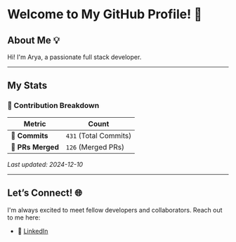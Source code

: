 # Welcome to My GitHub Profile! 👋

## About Me 💡

Hi! I'm Arya, a passionate full stack developer.  

---

## My Stats

### 🔢 Contribution Breakdown

| **Metric**      | **Count**           |
|------------------|---------------------|
| 🌟 **Commits**   | `431` (Total Commits)| `431` (Total Commits)| `431` (Total Commits)|🌟 **Commits**   | `431` (Total Commits)| `431` (Total Commits)| `431` (Total Commits) |
| 🔗 **PRs Merged**       | `126` (Merged PRs)| `126` (Merged PRs)| `126` (Merged PRs)|🔗 **PRs Merged**       | `126` (Merged PRs)| `126` (Merged PRs)| `126` (Merged PRs)    |

_Last updated: 2024-12-10 <!-- Add dynamic date here -->_

---

## Let’s Connect! 🌐

I'm always excited to meet fellow developers and collaborators. Reach out to me here:

- 💼 [LinkedIn](https://www.linkedin.com/in/arya-khochare-985027241/)  

